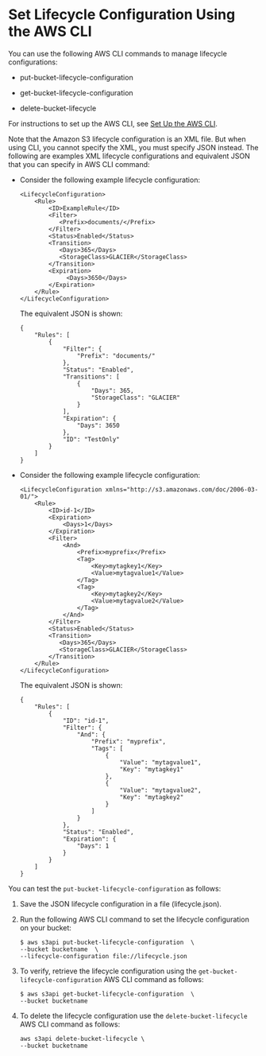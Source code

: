 # Set Lifecycle Configuration Using the AWS CLI<a name="set-lifecycle-cli"></a>

You can use the following AWS CLI commands to manage lifecycle configurations:

+ put\-bucket\-lifecycle\-configuration

+ get\-bucket\-lifecycle\-configuration

+ delete\-bucket\-lifecycle

For instructions to set up the AWS CLI, see [Set Up the AWS CLI](setup-aws-cli.md)\.

Note that the Amazon S3 lifecycle configuration is an XML file\. But when using CLI, you cannot specify the XML, you must specify JSON instead\. The following are examples XML lifecycle configurations and equivalent JSON that you can specify in AWS CLI command:

+ Consider the following example lifecycle configuration:

  ```
  <LifecycleConfiguration>
      <Rule>
          <ID>ExampleRule</ID>
          <Filter>
             <Prefix>documents/</Prefix>
          </Filter>
          <Status>Enabled</Status>
          <Transition>        
             <Days>365</Days>        
             <StorageClass>GLACIER</StorageClass>       
          </Transition>    
          <Expiration>
               <Days>3650</Days>
          </Expiration>
      </Rule>
  </LifecycleConfiguration>
  ```

  The equivalent JSON is shown:

  ```
  {
      "Rules": [
          {
              "Filter": {
                  "Prefix": "documents/"
              },
              "Status": "Enabled",
              "Transitions": [
                  {
                      "Days": 365,
                      "StorageClass": "GLACIER"
                  }
              ],
              "Expiration": {
                  "Days": 3650
              },
              "ID": "TestOnly"
          }
      ]
  }
  ```

+ Consider the following example lifecycle configuration:

  ```
  <LifecycleConfiguration xmlns="http://s3.amazonaws.com/doc/2006-03-01/">
      <Rule>
          <ID>id-1</ID>
          <Expiration>
              <Days>1</Days>
          </Expiration>
          <Filter>
              <And>
                  <Prefix>myprefix</Prefix>
                  <Tag>
                      <Key>mytagkey1</Key>
                      <Value>mytagvalue1</Value>
                  </Tag>
                  <Tag>
                      <Key>mytagkey2</Key>
                      <Value>mytagvalue2</Value>
                  </Tag>
              </And>
          </Filter>
          <Status>Enabled</Status>
          <Transition>        
             <Days>365</Days>        
             <StorageClass>GLACIER</StorageClass>       
          </Transition>    
      </Rule>
  </LifecycleConfiguration>
  ```

  The equivalent JSON is shown:

  ```
  {
      "Rules": [
          {
              "ID": "id-1",
              "Filter": {
                  "And": {
                      "Prefix": "myprefix", 
                      "Tags": [
                          {
                              "Value": "mytagvalue1", 
                              "Key": "mytagkey1"
                          }, 
                          {
                              "Value": "mytagvalue2", 
                              "Key": "mytagkey2"
                          }
                      ]
                  }
              }, 
              "Status": "Enabled", 
              "Expiration": {
                  "Days": 1
              }
          }
      ]
  }
  ```

You can test the `put-bucket-lifecycle-configuration` as follows:

1. Save the JSON lifecycle configuration in a file \(lifecycle\.json\)\. 

1. Run the following AWS CLI command to set the lifecycle configuration on your bucket:

   ```
   $ aws s3api put-bucket-lifecycle-configuration  \
   --bucket bucketname  \
   --lifecycle-configuration file://lifecycle.json
   ```

1. To verify, retrieve the lifecycle configuration using the `get-bucket-lifecycle-configuration` AWS CLI command as follows:

   ```
   $ aws s3api get-bucket-lifecycle-configuration  \
   --bucket bucketname
   ```

1. To delete the lifecycle configuration use the `delete-bucket-lifecycle` AWS CLI command as follows:

   ```
   aws s3api delete-bucket-lifecycle \
   --bucket bucketname
   ```